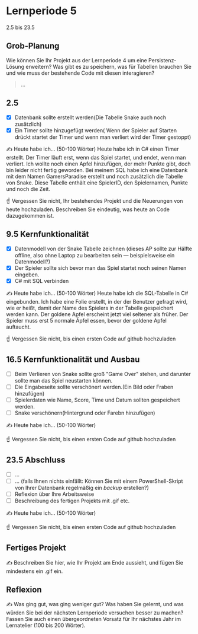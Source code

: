 # Lernperiode 5

2.5 bis 23.5

## Grob-Planung

Wie können Sie Ihr Projekt aus der Lernperiode 4 um eine Persistenz-Lösung erweitern? Was gibt es zu speichern, was für Tabellen brauchen Sie und wie muss der bestehende Code mit diesen interagieren?

> ...

## 2.5

- [x] Datenbank sollte erstellt werden(Die Tabelle Snake auch noch zusätzlich)
- [x] Ein Timer sollte hinzugefügt werden( Wenn der Spieler auf Starten drückt startet der Timer und wenn man 
      verliert wird der Timer gestoppt)

✍️ Heute habe ich... (50-100 Wörter)
Heute habe ich in C# einen Timer erstellt. Der Timer läuft erst, wenn das Spiel startet, und endet, wenn man verliert. Ich wollte noch einen Apfel hinzufügen, der mehr Punkte gibt, doch bin leider nicht fertig geworden.
Bei meinem SQL habe ich eine Datenbank mit dem Namen GamersParadise erstellt und noch zusätzlich die Tabelle von Snake. Diese Tabelle enthält eine SpielerID, den Spielernamen, Punkte und noch die Zeit.

☝️ Vergessen Sie nicht, Ihr bestehendes Projekt und die Neuerungen von heute hochzuladen. Beschreiben Sie eindeutig, was heute an Code dazugekommen ist.

## 9.5 Kernfunktionalität

- [x] Datenmodell von der Snake Tabelle zeichnen (dieses AP sollte zur Hälfte offline, also ohne Laptop zu bearbeiten sein — beispielsweise ein Datenmodell?)
- [x] Der Spieler sollte sich bevor man das Spiel startet noch seinen Namen eingeben.
- [x] C# mit SQL verbinden 

✍️ Heute habe ich... (50-100 Wörter)
Heute habe ich die SQL-Tabelle in C# eingebunden. Ich habe eine Folie erstellt, in der der Benutzer gefragt wird, wie er heißt, damit der Name des Spielers in der Tabelle gespeichert werden kann. Der goldene Apfel erscheint jetzt viel seltener als früher. Der Spieler muss erst 5 normale Äpfel essen, bevor der goldene Apfel auftaucht.

☝️ Vergessen Sie nicht, bis einen ersten Code auf github hochzuladen

## 16.5 Kernfunktionalität und Ausbau

- [ ] Beim Verlieren von Snake sollte groß "Game Over" stehen, und darunter sollte man das Spiel neustarten können.
- [ ] Die Eingabeseite sollte verschönert werden.(Ein Bild oder Fraben hinzufügen)
- [ ] Spielerdaten wie Name, Score, Time und Datum sollten gespeichert werden.
- [ ] Snake verschönern(Hintergrund oder Farebn hinzufügen)

✍️ Heute habe ich... (50-100 Wörter)

☝️ Vergessen Sie nicht, bis einen ersten Code auf github hochzuladen

## 23.5 Abschluss

- [ ] ...
- [ ] ... (falls Ihnen nichts einfällt: Können Sie mit einem PowerShell-Skript von Ihrer Datenbank regelmäßig ein *backup* erstellen?)
- [ ] Reflexion über Ihre Arbeitsweise
- [ ] Beschreibung des fertigen Projekts mit .gif etc.

✍️ Heute habe ich... (50-100 Wörter)

☝️ Vergessen Sie nicht, bis einen ersten Code auf github hochzuladen

## Fertiges Projekt

✍️ Beschreiben Sie hier, wie Ihr Projekt am Ende aussieht, und fügen Sie mindestens ein .gif ein.

## Reflexion

✍️ Was ging gut, was ging weniger gut? Was haben Sie gelernt, und was würden Sie bei der nächsten Lernperiode versuchen besser zu machen? Fassen Sie auch einen übergeordneten Vorsatz für Ihr nächstes Jahr im Lernatelier (100 bis 200 Wörter).

